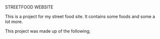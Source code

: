 STREETFOOD WEBSITE

This is a project for my street food site. It contains some foods and some a lot more.

This project was made up of the following;
      
